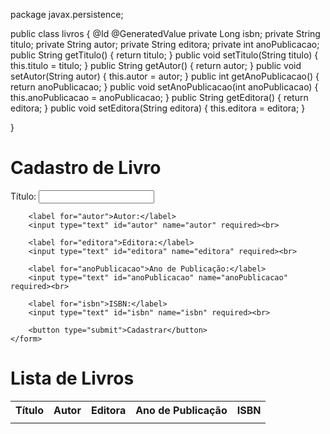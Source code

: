 package javax.persistence;

public class livros {
   @Id
   @GeneratedValue
   private Long isbn;
   private String titulo;
   private String autor;
   private String editora;
   private int anoPublicacao;
public String getTitulo() {
	return titulo;
}
public void setTitulo(String titulo) {
	this.titulo = titulo;
}
public String getAutor() {
	return autor;
}
public void setAutor(String autor) {
	this.autor = autor;
}
public int getAnoPublicacao() {
	return anoPublicacao;
}
public void setAnoPublicacao(int anoPublicacao) {
	this.anoPublicacao = anoPublicacao;
}
public String getEditora() {
	return editora;
}
public void setEditora(String editora) {
	this.editora = editora;
}
   
   
}
<!DOCTYPE html>
<html>
<head>
    <meta charset="UTF-8">
    <title>Cadastro de Livro</title>
</head>
<body>
    <h1>Cadastro de Livro</h1>
    <form action="/salvarLivro" method="post">
        <label for="titulo">Título:</label>
        <input type="text" id="titulo" name="titulo" required><br>
        
        <label for="autor">Autor:</label>
        <input type="text" id="autor" name="autor" required><br>
        
        <label for="editora">Editora:</label>
        <input type="text" id="editora" name="editora" required><br>
        
        <label for="anoPublicacao">Ano de Publicação:</label>
        <input type="text" id="anoPublicacao" name="anoPublicacao" required><br>
        
        <label for="isbn">ISBN:</label>
        <input type="text" id="isbn" name="isbn" required><br>
        
        <button type="submit">Cadastrar</button>
    </form>
</body>
</html>

<!DOCTYPE html>
<html>
<head>
    <meta charset="UTF-8">
    <title>Lista de Livros</title>
</head>
<body>
    <h1>Lista de Livros</h1>
    <table>
        <tr>
            <th>Título</th>
            <th>Autor</th>
            <th>Editora</th>
            <th>Ano de Publicação</th>
            <th>ISBN</th>
        </tr>
        <tr th:each="livro : ${livros}">
            <td th:text="${livro.titulo}"></td>
            <td th:text="${livro.autor}"></td>
            <td th:text="${livro.editora}"></td>
            <td th:text="${livro.anoPublicacao}"></td>
            <td th:text="${livro.isbn}"></td>
        </tr>
    </table>
</body>
</html>

